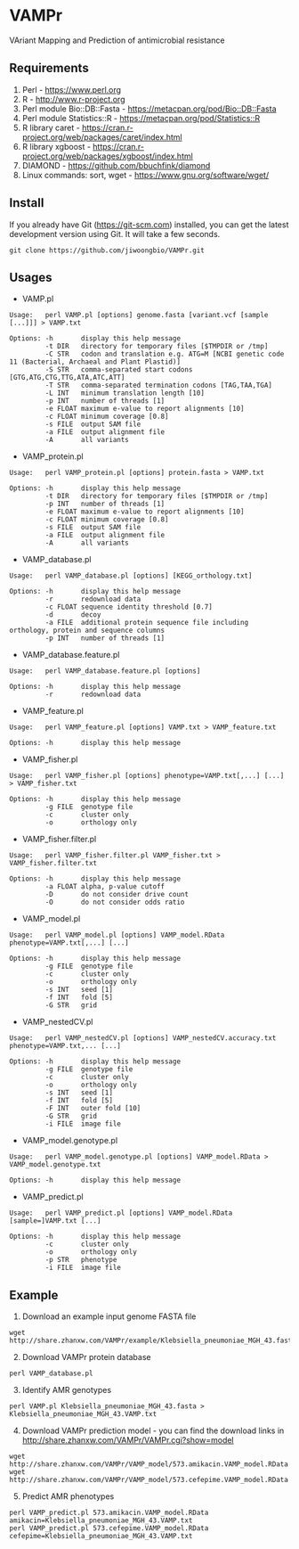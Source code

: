 # VAMPr
VAriant Mapping and Prediction of antimicrobial resistance


## Requirements

1. Perl - https://www.perl.org
2. R - http://www.r-project.org
3. Perl module Bio::DB::Fasta - https://metacpan.org/pod/Bio::DB::Fasta
4. Perl module Statistics::R - https://metacpan.org/pod/Statistics::R
5. R library caret - https://cran.r-project.org/web/packages/caret/index.html
6. R library xgboost - https://cran.r-project.org/web/packages/xgboost/index.html
7. DIAMOND - https://github.com/bbuchfink/diamond
8. Linux commands: sort, wget - https://www.gnu.org/software/wget/


## Install

If you already have Git (https://git-scm.com) installed, you can get the latest development version using Git. It will take a few seconds.
```
git clone https://github.com/jiwoongbio/VAMPr.git
```


## Usages

* VAMP.pl
```
Usage:   perl VAMP.pl [options] genome.fasta [variant.vcf [sample [...]]] > VAMP.txt

Options: -h       display this help message
         -t DIR   directory for temporary files [$TMPDIR or /tmp]
         -C STR   codon and translation e.g. ATG=M [NCBI genetic code 11 (Bacterial, Archaeal and Plant Plastid)]
         -S STR   comma-separated start codons [GTG,ATG,CTG,TTG,ATA,ATC,ATT]
         -T STR   comma-separated termination codons [TAG,TAA,TGA]
         -L INT   minimum translation length [10]
         -p INT   number of threads [1]
         -e FLOAT maximum e-value to report alignments [10]
         -c FLOAT minimum coverage [0.8]
         -s FILE  output SAM file
         -a FILE  output alignment file
         -A       all variants
```

* VAMP_protein.pl
```
Usage:   perl VAMP_protein.pl [options] protein.fasta > VAMP.txt

Options: -h       display this help message
         -t DIR   directory for temporary files [$TMPDIR or /tmp]
         -p INT   number of threads [1]
         -e FLOAT maximum e-value to report alignments [10]
         -c FLOAT minimum coverage [0.8]
         -s FILE  output SAM file
         -a FILE  output alignment file
         -A       all variants
```

* VAMP_database.pl
```
Usage:   perl VAMP_database.pl [options] [KEGG_orthology.txt]

Options: -h       display this help message
         -r       redownload data
         -c FLOAT sequence identity threshold [0.7]
         -d       decoy
         -a FILE  additional protein sequence file including orthology, protein and sequence columns
         -p INT   number of threads [1]
```

* VAMP_database.feature.pl
```
Usage:   perl VAMP_database.feature.pl [options]

Options: -h       display this help message
         -r       redownload data
```

* VAMP_feature.pl
```
Usage:   perl VAMP_feature.pl [options] VAMP.txt > VAMP_feature.txt

Options: -h       display this help message
```

* VAMP_fisher.pl
```
Usage:   perl VAMP_fisher.pl [options] phenotype=VAMP.txt[,...] [...] > VAMP_fisher.txt

Options: -h       display this help message
         -g FILE  genotype file
         -c       cluster only
         -o       orthology only
```

* VAMP_fisher.filter.pl
```
Usage:   perl VAMP_fisher.filter.pl VAMP_fisher.txt > VAMP_fisher.filter.txt

Options: -h       display this help message
         -a FLOAT alpha, p-value cutoff
         -D       do not consider drive count
         -O       do not consider odds ratio
```

* VAMP_model.pl
```
Usage:   perl VAMP_model.pl [options] VAMP_model.RData phenotype=VAMP.txt[,...] [...]

Options: -h       display this help message
         -g FILE  genotype file
         -c       cluster only
         -o       orthology only
         -s INT   seed [1]
         -f INT   fold [5]
         -G STR   grid
```

* VAMP_nestedCV.pl
```
Usage:   perl VAMP_nestedCV.pl [options] VAMP_nestedCV.accuracy.txt phenotype=VAMP.txt,... [...]

Options: -h       display this help message
         -g FILE  genotype file
         -c       cluster only
         -o       orthology only
         -s INT   seed [1]
         -f INT   fold [5]
         -F INT   outer fold [10]
         -G STR   grid
         -i FILE  image file
```

* VAMP_model.genotype.pl
```
Usage:   perl VAMP_model.genotype.pl [options] VAMP_model.RData > VAMP_model.genotype.txt

Options: -h       display this help message
```

* VAMP_predict.pl
```
Usage:   perl VAMP_predict.pl [options] VAMP_model.RData [sample=]VAMP.txt [...]

Options: -h       display this help message
         -c       cluster only
         -o       orthology only
         -p STR   phenotype
         -i FILE  image file
```


## Example

1. Download an example input genome FASTA file
```
wget http://share.zhanxw.com/VAMPr/example/Klebsiella_pneumoniae_MGH_43.fasta
```

2. Download VAMPr protein database
```
perl VAMP_database.pl
```

3. Identify AMR genotypes
```
perl VAMP.pl Klebsiella_pneumoniae_MGH_43.fasta > Klebsiella_pneumoniae_MGH_43.VAMP.txt
```

4. Download VAMPr prediction model - you can find the download links in http://share.zhanxw.com/VAMPr/VAMPr.cgi?show=model
```
wget http://share.zhanxw.com/VAMPr/VAMP_model/573.amikacin.VAMP_model.RData
wget http://share.zhanxw.com/VAMPr/VAMP_model/573.cefepime.VAMP_model.RData
```

5. Predict AMR phenotypes
```
perl VAMP_predict.pl 573.amikacin.VAMP_model.RData amikacin=Klebsiella_pneumoniae_MGH_43.VAMP.txt
perl VAMP_predict.pl 573.cefepime.VAMP_model.RData cefepime=Klebsiella_pneumoniae_MGH_43.VAMP.txt
```
